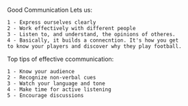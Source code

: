 Good Communication Lets us:
  
    1 - Express ourselves clearly
    2 - Work effectively with different people
    3 - Listen to, and understand, the opinions of otheres.
    4 - Basically, it builds a connecntion. It's how you get
    to know your players and discover why they play football.
    
Top tips of effective ccommunication:

    1 - Know your audience 
    2 - Recognize non-verbal cues
    3 - Watch your language and tone
    4 - Make time for active listening
    5 - Encourage discussions
    
